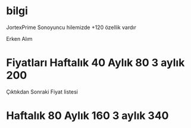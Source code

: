 # bilgi

JortexPrime Sonoyuncu hilemizde +120 özellik vardır

Erken Alım
# Fiyatları Haftalık 40 Aylık 80 3 aylık 200

Çıktıkdan Sonraki Fiyat listesi

# Haftalık 80 Aylık 160 3 aylık 340

